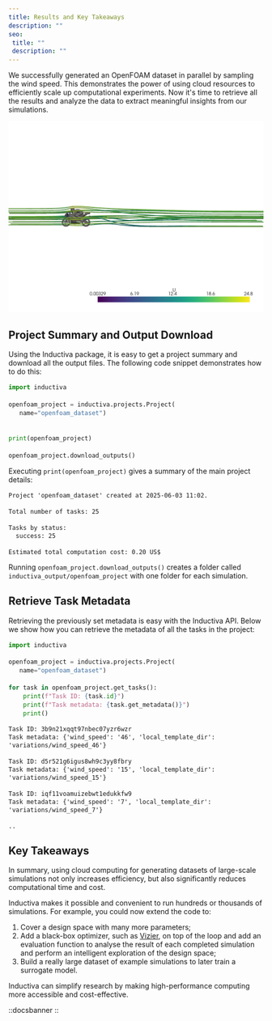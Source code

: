 ```yaml
---
title: Results and Key Takeaways
description: ""
seo:
 title: ""
 description: ""
---
```


We successfully generated an OpenFOAM dataset in parallel by sampling the wind speed.
This demonstrates the power of using cloud resources to efficiently scale up computational experiments. 
Now it's time to retrieve all the results and analyze the data to extract meaningful insights from our simulations.

<p align="center"><img src="../../_static/bike_streamlines_U.png" alt="OpenFOAM simulation visualization" width="700"></p>

## Project Summary and Output Download
Using the Inductiva package, it is easy to get a project summary and download all the output files. The following code snippet demonstrates how to do this:

```python
import inductiva

openfoam_project = inductiva.projects.Project(
   name="openfoam_dataset")


print(openfoam_project)

openfoam_project.download_outputs()
```

Executing `print(openfoam_project)` gives a summary of the main project details:

```
Project 'openfoam_dataset' created at 2025-06-03 11:02.

Total number of tasks: 25

Tasks by status:
  success: 25

Estimated total computation cost: 0.20 US$
```

Running `openfoam_project.download_outputs()` creates a folder called `inductiva_output/openfoam_project` with one folder for each simulation.

## Retrieve Task Metadata
Retrieving the previously set metadata is easy with the Inductiva API.
Below we show how you can retrieve the metadata of all the tasks in the project:

```python
import inductiva

openfoam_project = inductiva.projects.Project(
   name="openfoam_dataset")

for task in openfoam_project.get_tasks():
    print(f"Task ID: {task.id}")
    print(f"Task metadata: {task.get_metadata()}")
    print()
```

```
Task ID: 3b9n21xqqt97nbec07yzr6wzr
Task metadata: {'wind_speed': '46', 'local_template_dir': 'variations/wind_speed_46'}

Task ID: d5r521g6igus8wh9c3yy8fbry
Task metadata: {'wind_speed': '15', 'local_template_dir': 'variations/wind_speed_15'}

Task ID: iqf11voamuizebwt1edukkfw9
Task metadata: {'wind_speed': '7', 'local_template_dir': 'variations/wind_speed_7'}

..
```

## Key Takeaways
In summary, using cloud computing for generating datasets of large-scale simulations not only increases efficiency, but also significantly reduces computational time and cost. 

Inductiva makes it possible and convenient to run hundreds or thousands of simulations. For example, you could now extend the code to:

1. Cover a design space with many more parameters;
2. Add a black-box optimizer, such as [Vizier](https://github.com/google/vizier),
on top of the loop and add an evaluation function to analyse the result of each completed simulation and perform an intelligent exploration of the design space;
3. Build a really large dataset of example simulations to later train a surrogate model.

Inductiva can simplify research by making high-performance computing more accessible and cost-effective.

::docsbanner
::
